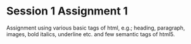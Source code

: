 # Session 1 Assignment 1
Assignment using various basic tags of html, e.g.; heading, paragraph, images, bold italics, underline etc. and few semantic tags of html5. 
